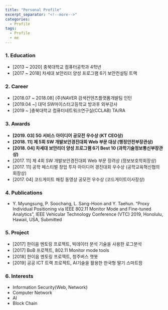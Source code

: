```yaml
---
title: "Personal Profile"
excerpt_separator: "<!--more-->"
categories:
  - Profile
tags:
  - Profile
  - me
---
```


### 1. Education
  - [2013 ~ 2020] 충북대학교 컴퓨터공학과 4학년
  - [2017 ~ 2018] 차세대 보안리더 양성 프로그램 6기 보안컨설팅 트랙

### 2. Career
  - [2018.07 ~ 2018.08] (주)NAVER 검색컨텐츠플랫폼개발팀 인턴
  - [2019.04 ~] 대덕 SW마이스터고등학교 방과후 외부강사
  - [2019 ~ ]충북대학교 컴퓨터네트워크연구실(CCLAB) TA/RA

### 3. Awards
  - **[2019. 03] 5G 서비스 아이디어 공모전 우수상 (KT CEO상)**
  - **[2018. 11] 제 5회 SW 개발보안경진대회 Web 부문 대상 (행정안전부장관상)**
  - **[2018. 04] 차세대 보안리더 양성 프로그램 6기 Best 10 (과학기술정보통신부장관상)**
  - [2017. 11] 제 4회 SW 개발보안경진대회 Web 부문 장려상 (정보보호학회장상)
  - [2017. 11] 공학 페스티벌 창업 투자 아이디어 경진대회 우수상 (공학교육혁신협의회장상)
  - [2017. 04] 코드게이트 해킹 동영상 공모전 우수상 (코드게이트이사장상)

### 4. Publications
  - Y. Myungsung, P. Soochang, L. Sang-Hoon and Y. Taehun. “Proxy Individual Positioning via IEEE 802.11 Monitor Mode and Fine-tuned Analytics”, IEEE Vehicular Technology Conference (VTC) 2019, Honolulu, Hawaii, USA, Submitted

### 5. Project
  - [2017] 한이음 멘토링 프로젝트, 빅데이터 분석 기술을 사용한 로그분석
  - [2017] BoB 프로젝트, 802.11 Monitor mode tools
  - [2018] 한이음 멘토링 프로젝트, 청주버스 챗봇
  - [2019] 공공 ICT 트랙 프로젝트, AI기술을 활용한 한국형 딸기 스마트팜

### 6. Interests
  - Information Security(Web, Network)
  - Computer Network
  - AI
  - Block Chain
